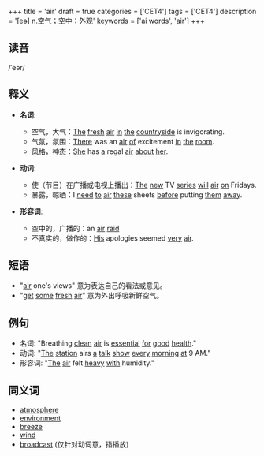 +++
title = 'air'
draft = true
categories = ['CET4']
tags = ['CET4']
description = '[eə] n.空气；空中；外观'
keywords = ['ai words', 'air']
+++

## 读音
/ˈeər/

## 释义
- **名词**:
  - 空气，大气：[The](/post/the/) [fresh](/post/fresh/) [air](/post/air/) [in](/post/in/) [the](/post/the/) [countryside](/post/countryside/) is invigorating.
  - 气氛，氛围：[There](/post/there/) was an [air](/post/air/) [of](/post/of/) excitement [in](/post/in/) [the](/post/the/) [room](/post/room/).
  - 风格，神态：[She](/post/she/) has [a](/post/a/) regal [air](/post/air/) [about](/post/about/) [her](/post/her/).

- **动词**:
  - 使（节目）在广播或电视上播出：[The](/post/the/) [new](/post/new/) TV [series](/post/series/) [will](/post/will/) [air](/post/air/) [on](/post/on/) Fridays.
  - 暴露，晾晒：I [need](/post/need/) [to](/post/to/) [air](/post/air/) [these](/post/these/) sheets [before](/post/before/) putting [them](/post/them/) [away](/post/away/).

- **形容词**:
  - 空中的，广播的：an [air](/post/air/) [raid](/post/raid/)
  - 不真实的，做作的：[His](/post/his/) apologies seemed [very](/post/very/) [air](/post/air/).

## 短语
- "[air](/post/air/) one's views" 意为表达自己的看法或意见。
- "[get](/post/get/) [some](/post/some/) [fresh](/post/fresh/) [air](/post/air/)" 意为外出呼吸新鲜空气。

## 例句
- 名词: "Breathing [clean](/post/clean/) [air](/post/air/) is [essential](/post/essential/) [for](/post/for/) [good](/post/good/) [health](/post/health/)."
- 动词: "[The](/post/the/) [station](/post/station/) airs [a](/post/a/) [talk](/post/talk/) [show](/post/show/) [every](/post/every/) [morning](/post/morning/) [at](/post/at/) 9 AM."
- 形容词: "[The](/post/the/) [air](/post/air/) felt [heavy](/post/heavy/) [with](/post/with/) humidity."

## 同义词
- [atmosphere](/post/atmosphere/)
- [environment](/post/environment/)
- [breeze](/post/breeze/)
- [wind](/post/wind/)
- [broadcast](/post/broadcast/) (仅针对动词意，指播放)
